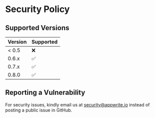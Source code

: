 # Security Policy

## Supported Versions

| Version | Supported          |
| ------- | ------------------ |
| < 0.5   | :x:                |
| 0.6.x   | :white_check_mark: |
| 0.7.x   | :white_check_mark: |
| 0.8.0   | :white_check_mark: |

## Reporting a Vulnerability

For security issues, kindly email us at security@appwrite.io instead of posting a public issue in GitHub.